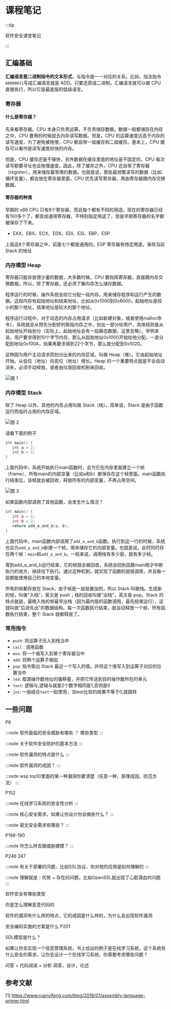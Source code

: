 # 课程笔记

:::tip

软件安全课堂笔记

:::

## 汇编基础

**汇编语言是二进制指令的文本形式**，与指令是一一对应的关系。比如，加法指令`00000011`写成汇编语言就是 ADD。只要还原成二进制，汇编语言就可以被 CPU 直接执行，所以它是最底层的低级语言。

### 寄存器

#### 什么是寄存器？

先来看寄存器。CPU 本身只负责运算，不负责储存数据。数据一般都储存在内存之中，CPU 要用的时候就去内存读写数据。但是，CPU 的运算速度远高于内存的读写速度，为了避免被拖慢，CPU 都自带一级缓存和二级缓存。基本上，CPU 缓存可以看作是读写速度较快的内存。

但是，CPU 缓存还是不够快，另外数据在缓存里面的地址是不固定的，CPU 每次读写都要寻址也会拖慢速度。因此，除了缓存之外，CPU 还自带了寄存器（register），用来储存最常用的数据。也就是说，那些最频繁读写的数据（比如循环变量），都会放在寄存器里面，CPU 优先读写寄存器，再由寄存器跟内存交换数据。

#### 寄存器的种类

早期的 x86 CPU 只有8个寄存器，而且每个都有不同的用途。现在的寄存器已经有100多个了，都变成通用寄存器，不特别指定用途了，但是早期寄存器的名字都被保存了下来。

- EAX、EBX、ECX、EDX、EDI、ESI、EBP、ESP

上面这8个寄存器之中，前面七个都是通用的。ESP 寄存器有特定用途，保存当前 Stack 的地址

### 内存模型 Heap

寄存器只能存放很少量的数据，大多数时候，CPU 要指挥寄存器，直接跟内存交换数据。所以，除了寄存器，还必须了解内存怎么储存数据。

程序运行的时候，操作系统会给它分配一段内存，用来储存程序和运行产生的数据。这段内存有起始地址和结束地址，比如从0x1000到0x8000，起始地址是较小的那个地址，结束地址是较大的那个地址。

程序运行过程中，对于动态的内存占用请求（比如新建对象，或者使用malloc命令），系统就会从预先分配好的那段内存之中，划出一部分给用户，具体规则是从起始地址开始划分（实际上，起始地址会有一段静态数据，这里忽略）。举例来说，用户要求得到10个字节内存，那么从起始地址0x1000开始给他分配，一直分配到地址0x100A，如果再要求得到22个字节，那么就分配到0x1020。

这种因为用户主动请求而划分出来的内存区域，叫做 Heap（堆）。它由起始地址开始，从低位（地址）向高位（地址）增长。Heap 的一个重要特点就是不会自动消失，必须手动释放，或者由垃圾回收机制来回收。

![图 1](images/5e92c185126ef7ee9bcd2c1314c2d42c40a2954f54a0ede884659ed1740fcf23.png)

### 内存模型 Stack

除了 Heap 以外，其他的内存占用叫做 Stack（栈）。简单说，Stack 是由于函数运行而临时占用的内存区域。

![图 2](images/59091696b8b2aa5f2e8d55b274b6fc2e0f2edd584bc0e7da107507b2e92161fd.png)

请看下面的例子

```c++
int main() {
   int a = 2;
   int b = 3;
}
```

上面代码中，系统开始执行main函数时，会为它在内存里面建立一个帧（frame），所有main的内部变量（比如a和b）都保存在这个帧里面。main函数执行结束后，该帧就会被回收，释放所有的内部变量，不再占用空间。

![图 3](images/630661ff9c3a1268418bbff8370a06070c70dca35d76ad0fbb91df769f8d4af0.png)

如果函数内部调用了其他函数，会发生什么情况？

```c++
int main() {
   int a = 2;
   int b = 3;
   return add_a_and_b(a, b);
}
```

上面代码中，main函数内部调用了`add_a_and_b`函数。执行到这一行的时候，系统也会为`add_a_and_b`新建一个帧，用来储存它的内部变量。也就是说，此时同时存在两个帧：`main`和`add_a_and_b`。一般来说，调用栈有多少层，就有多少帧。

等到add_a_and_b运行结束，它的帧就会被回收，系统会回到函数main刚才中断执行的地方，继续往下执行。通过这种机制，就实现了函数的层层调用，并且每一层都能使用自己的本地变量。

所有的帧都存放在 Stack，由于帧是一层层叠加的，所以 Stack 叫做栈。生成新的帧，叫做"入栈"，英文是 push；栈的回收叫做"出栈"，英文是 pop。Stack 的特点就是，最晚入栈的帧最早出栈（因为最内层的函数调用，最先结束运行），这就叫做"后进先出"的数据结构。每一次函数执行结束，就自动释放一个帧，所有函数执行结束，整个 Stack 就都释放了。

### 常用指令

- `push`: 将运算子压入到栈当中
- `call` : 调用函数
- `mov`: 将一个值写入到某个寄存器当中
- `add`: 将两个运算子相加
- `pop`: 指令取出 Stack 最近一个写入的值，并将这个值写入到运算子对应的位置当中
- `lea`: 取源操作数地址的偏移量，并把它传送到目的操作数所在的单元
- `text`: 逻辑与,逻辑与就是2个数字相同是1,否则是0
- `jnz`: 一般结合`text`一起使用，当test比较的结果不等于0,就跳转

## 一些问题

P6

:::note
软件面临的安全威胁有哪些 ？ 哪些类型
:::

:::note
关于软件安全防护的基本方法
:::

:::note
软件漏洞的特点是什么
:::

:::note
软件漏洞的成因？
:::

:::note
wsp top10里面的某一种漏洞你要清楚（任意一种，原理成因，防范方法）
:::

P152

:::note
在线学习系统的安全性分析
:::

:::note
核心安全需求，如果让你设计你会做些什么？
:::

:::note
密文安全需求有哪些？
:::

P188-190

:::note
你怎么样去做威胁建模？
:::

P246 247

:::note
有关于部署的问题，比如SSL协议，你对他的应用是如何理解的
:::

:::note
理解就是：优势 + 存在的问题，比如OpenSSL就出现了心脏滴血的问题
:::

软件安全有哪些类型

你是怎么理解恶意代码的

软件的漏洞有什么样的特点，它的成因是什么样的，为什么会出现软件漏洞

安全编码实施的方案是什么 P201

SDL模型是什么？

如果让你去实现一个信息管理系统，书上给出的例子是在线学习系统，这个系统有什么安全的需求，让你去设计一个在线学习系统，你需要考虑哪些问题？


问答 + 代码阅读 + 分析
简答，设计，论述






## 参考文献

[1] https://www.ruanyifeng.com/blog/2018/01/assembly-language-primer.html
